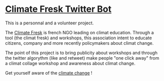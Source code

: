 # [Climate Fresk Twitter Bot](https://twitter.com/fresquebot)

This is a personnal and a volunteer project.

The [Climate Fresk](https://fresqueduclimat.org/) is french NGO leading on climat education. Through a tool (the climat fresk) and workshops, this association intent to educate citizens, company and more recently policymakers about climat change.

The point of this project is to bring publicity about workshops and through the twitter algorythm (like and retweet) make people "one click away" from a climat collage workshop and awareness about climat change.

Get yourself aware of the [climate change](https://fresqueduclimat.org/participer-a-un-atelier-grand-public/) !
